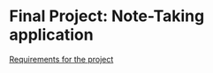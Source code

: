 # Final Project: Note-Taking application

[Requirements for the project](Requirements/Note-Taking-Application-Requirements.pdf)